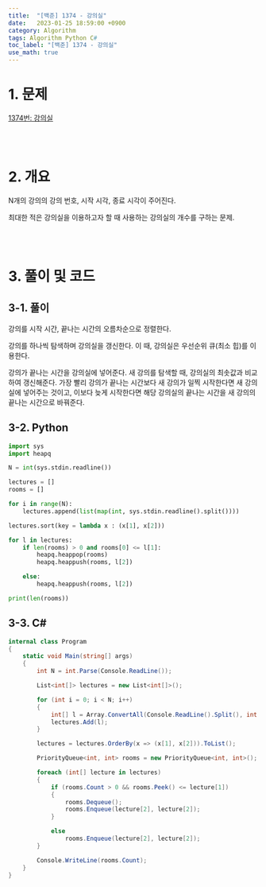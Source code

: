 ```yaml
---
title:  "[백준] 1374 - 강의실"
date:   2023-01-25 18:59:00 +0900
category: Algorithm
tags: Algorithm Python C#
toc_label: "[백준] 1374 - 강의실"
use_math: true
---
```


# 1. 문제
[1374번: 강의실](https://www.acmicpc.net/problem/1374)

<br/>
<br/>

# 2. 개요
N개의 강의의 강의 번호, 시작 시각, 종료 시각이 주어진다.

최대한 적은 강의실을 이용하고자 할 때 사용하는 강의실의 개수를 구하는 문제.

<br/>
<br/>

# 3. 풀이 및 코드
## 3-1. 풀이
강의를 시작 시간, 끝나는 시간의 오름차순으로 정렬한다.

강의를 하나씩 탐색하며 강의실을 갱신한다. 이 때, 강의실은 우선순위 큐(최소 힙)를 이용한다.

강의가 끝나는 시간을 강의실에 넣어준다. 새 강의를 탐색할 때, 강의실의 최솟값과 비교하여 갱신해준다. 가장 빨리 강의가 끝나는 시간보다 새 강의가 일찍 시작한다면 새 강의실에 넣어주는 것이고, 이보다 늦게 시작한다면 해당 강의실의 끝나는 시간을 새 강의의 끝나는 시간으로 바꿔준다.

## 3-2. Python

```python
import sys
import heapq

N = int(sys.stdin.readline())

lectures = []
rooms = []

for i in range(N):
    lectures.append(list(map(int, sys.stdin.readline().split())))

lectures.sort(key = lambda x : (x[1], x[2]))

for l in lectures:
    if len(rooms) > 0 and rooms[0] <= l[1]:
        heapq.heappop(rooms)
        heapq.heappush(rooms, l[2])

    else:
        heapq.heappush(rooms, l[2])

print(len(rooms))
```

## 3-3. C#

```csharp
internal class Program
{
    static void Main(string[] args)
    {
        int N = int.Parse(Console.ReadLine());

        List<int[]> lectures = new List<int[]>();

        for (int i = 0; i < N; i++)
        {
            int[] l = Array.ConvertAll(Console.ReadLine().Split(), int.Parse);
            lectures.Add(l);
        }

        lectures = lectures.OrderBy(x => (x[1], x[2])).ToList();

        PriorityQueue<int, int> rooms = new PriorityQueue<int, int>();

        foreach (int[] lecture in lectures)
        {
            if (rooms.Count > 0 && rooms.Peek() <= lecture[1])
            {
                rooms.Dequeue();
                rooms.Enqueue(lecture[2], lecture[2]);
            }

            else
                rooms.Enqueue(lecture[2], lecture[2]);
        }

        Console.WriteLine(rooms.Count);
    }
}
```